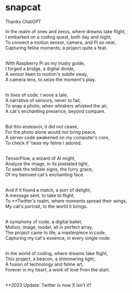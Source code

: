 # snapcat

Thanks ChatGPT

In the realm of ones and zeros, where dreams take flight,<br>
I embarked on a coding quest, both day and night,<br>
To connect a motion sensor, camera, and Pi so neat,<br>
Capturing feline moments, a project quite a feat.<br><br>

With Raspberry Pi as my trusty guide,<br>
I forged a bridge, a digital divide,<br>
A sensor keen to motion's subtle sway,<br>
A camera lens, to seize the moment's play.<br><br>

In lines of code, I wove a tale,<br>
A narrative of sensors, never to fail,<br>
To snap a photo, when whiskers whisked the air,<br>
A cat's enchanting presence, beyond compare.<br><br>

But this endeavor, it did not cease,<br>
For the photo alone would not bring peace,<br>
A server code awakened on my computer's core,<br>
To check if 'twas my feline I adored.<br><br>

TensorFlow, a wizard of AI might,<br>
Analyze the image, in its pixelated light,<br>
To seek the telltale signs, the furry grace,<br>
Of my beloved cat's enchanting face.<br><br>

And if it found a match, a purr of delight,<br>
A message sent, to take to flight,<br>
To **Twitter's realm, where moments spread their wings,<br>
My cat's portrait, to the world it brings.<br><br>

A symphony of code, a digital ballet,<br>
Motion, image, model, all in perfect array,<br>
The project came to life, a masterpiece in code,<br>
Capturing my cat's essence, in every single node.<br><br>

In the world of coding, where dreams take flight,<br>
This project, a beacon, a shimmering light,<br>
A fusion of technology and feline art,<br>
Forever in my heart, a work of love from the start.<br><br>

**2023 Update: Twitter is now X isn't it?
